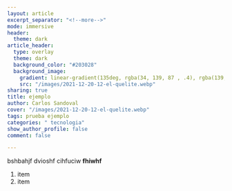 ```yaml
---
layout: article
excerpt_separator: "<!--more-->"
mode: immersive
header:
  theme: dark
article_header:
  type: overlay
  theme: dark
  background_color: "#203028"
  background_image:
    gradient: linear-gradient(135deg, rgba(34, 139, 87 , .4), rgba(139, 34, 139, .4))
    src: "/images/2021-12-20-12-el-quelite.webp"
sharing: true
title: ejemplo
author: Carlos Sandoval
cover: "/images/2021-12-20-12-el-quelite.webp"
tags: prueba ejemplo
categories: " tecnologia"
show_author_profile: false
comment: false

---
```

bshbahjf dvioshf  cihfuciw  **fhiwhf** 

1. item
2. item